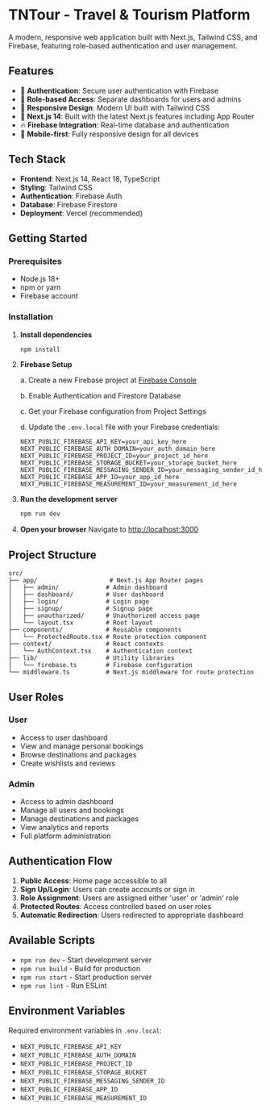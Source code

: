 # TNTour - Travel & Tourism Platform

A modern, responsive web application built with Next.js, Tailwind CSS, and Firebase, featuring role-based authentication and user management.

## Features

- 🔐 **Authentication**: Secure user authentication with Firebase
- 👥 **Role-based Access**: Separate dashboards for users and admins
- 🎨 **Responsive Design**: Modern UI built with Tailwind CSS
- 🚀 **Next.js 14**: Built with the latest Next.js features including App Router
- 🔥 **Firebase Integration**: Real-time database and authentication
- 📱 **Mobile-first**: Fully responsive design for all devices

## Tech Stack

- **Frontend**: Next.js 14, React 18, TypeScript
- **Styling**: Tailwind CSS
- **Authentication**: Firebase Auth
- **Database**: Firebase Firestore
- **Deployment**: Vercel (recommended)

## Getting Started

### Prerequisites

- Node.js 18+ 
- npm or yarn
- Firebase account

### Installation

1. **Install dependencies**
   ```bash
   npm install
   ```

2. **Firebase Setup**
   
   a. Create a new Firebase project at [Firebase Console](https://console.firebase.google.com/)
   
   b. Enable Authentication and Firestore Database
   
   c. Get your Firebase configuration from Project Settings
   
   d. Update the `.env.local` file with your Firebase credentials:

   ```env
   NEXT_PUBLIC_FIREBASE_API_KEY=your_api_key_here
   NEXT_PUBLIC_FIREBASE_AUTH_DOMAIN=your_auth_domain_here
   NEXT_PUBLIC_FIREBASE_PROJECT_ID=your_project_id_here
   NEXT_PUBLIC_FIREBASE_STORAGE_BUCKET=your_storage_bucket_here
   NEXT_PUBLIC_FIREBASE_MESSAGING_SENDER_ID=your_messaging_sender_id_here
   NEXT_PUBLIC_FIREBASE_APP_ID=your_app_id_here
   NEXT_PUBLIC_FIREBASE_MEASUREMENT_ID=your_measurement_id_here
   ```

3. **Run the development server**
   ```bash
   npm run dev
   ```

4. **Open your browser**
   Navigate to [http://localhost:3000](http://localhost:3000)

## Project Structure

```
src/
├── app/                    # Next.js App Router pages
│   ├── admin/             # Admin dashboard
│   ├── dashboard/         # User dashboard  
│   ├── login/             # Login page
│   ├── signup/            # Signup page
│   ├── unauthorized/      # Unauthorized access page
│   └── layout.tsx         # Root layout
├── components/            # Reusable components
│   └── ProtectedRoute.tsx # Route protection component
├── context/               # React contexts
│   └── AuthContext.tsx    # Authentication context
├── lib/                   # Utility libraries
│   └── firebase.ts        # Firebase configuration
└── middleware.ts          # Next.js middleware for route protection
```

## User Roles

### User
- Access to user dashboard
- View and manage personal bookings
- Browse destinations and packages
- Create wishlists and reviews

### Admin  
- Access to admin dashboard
- Manage all users and bookings
- Manage destinations and packages
- View analytics and reports
- Full platform administration

## Authentication Flow

1. **Public Access**: Home page accessible to all
2. **Sign Up/Login**: Users can create accounts or sign in
3. **Role Assignment**: Users are assigned either 'user' or 'admin' role
4. **Protected Routes**: Access controlled based on user roles
5. **Automatic Redirection**: Users redirected to appropriate dashboard

## Available Scripts

- `npm run dev` - Start development server
- `npm run build` - Build for production
- `npm run start` - Start production server
- `npm run lint` - Run ESLint

## Environment Variables

Required environment variables in `.env.local`:

- `NEXT_PUBLIC_FIREBASE_API_KEY`
- `NEXT_PUBLIC_FIREBASE_AUTH_DOMAIN`  
- `NEXT_PUBLIC_FIREBASE_PROJECT_ID`
- `NEXT_PUBLIC_FIREBASE_STORAGE_BUCKET`
- `NEXT_PUBLIC_FIREBASE_MESSAGING_SENDER_ID`
- `NEXT_PUBLIC_FIREBASE_APP_ID`
- `NEXT_PUBLIC_FIREBASE_MEASUREMENT_ID`
